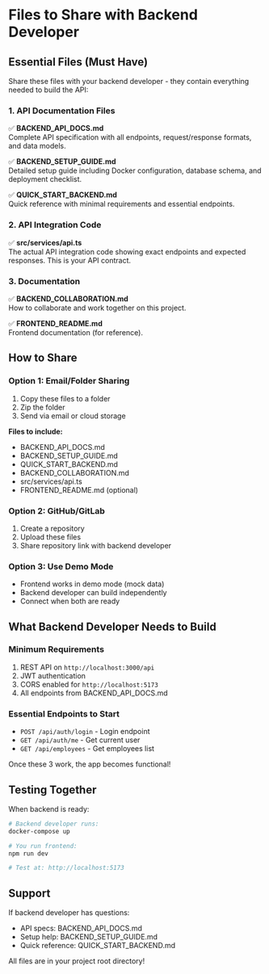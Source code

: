 # Files to Share with Backend Developer

## Essential Files (Must Have)

Share these files with your backend developer - they contain everything needed to build the API:

### 1. API Documentation Files

✅ **BACKEND_API_DOCS.md**  
Complete API specification with all endpoints, request/response formats, and data models.

✅ **BACKEND_SETUP_GUIDE.md**  
Detailed setup guide including Docker configuration, database schema, and deployment checklist.

✅ **QUICK_START_BACKEND.md**  
Quick reference with minimal requirements and essential endpoints.

### 2. API Integration Code

✅ **src/services/api.ts**  
The actual API integration code showing exact endpoints and expected responses. This is your API contract.

### 3. Documentation

✅ **BACKEND_COLLABORATION.md**  
How to collaborate and work together on this project.

✅ **FRONTEND_README.md**  
Frontend documentation (for reference).

## How to Share

### Option 1: Email/Folder Sharing
1. Copy these files to a folder
2. Zip the folder
3. Send via email or cloud storage

**Files to include:**
- BACKEND_API_DOCS.md
- BACKEND_SETUP_GUIDE.md
- QUICK_START_BACKEND.md
- BACKEND_COLLABORATION.md
- src/services/api.ts
- FRONTEND_README.md (optional)

### Option 2: GitHub/GitLab
1. Create a repository
2. Upload these files
3. Share repository link with backend developer

### Option 3: Use Demo Mode
- Frontend works in demo mode (mock data)
- Backend developer can build independently
- Connect when both are ready

## What Backend Developer Needs to Build

### Minimum Requirements
1. REST API on `http://localhost:3000/api`
2. JWT authentication
3. CORS enabled for `http://localhost:5173`
4. All endpoints from BACKEND_API_DOCS.md

### Essential Endpoints to Start
- `POST /api/auth/login` - Login endpoint
- `GET /api/auth/me` - Get current user
- `GET /api/employees` - Get employees list

Once these 3 work, the app becomes functional!

## Testing Together

When backend is ready:

```bash
# Backend developer runs:
docker-compose up

# You run frontend:
npm run dev

# Test at: http://localhost:5173
```

## Support

If backend developer has questions:
- API specs: BACKEND_API_DOCS.md
- Setup help: BACKEND_SETUP_GUIDE.md
- Quick reference: QUICK_START_BACKEND.md

All files are in your project root directory!



